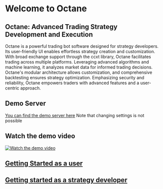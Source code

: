 # Welcome to Octane


## Octane: Advanced Trading Strategy Development and Execution

Octane is a powerful trading bot software designed for strategy developers. Its user-friendly UI enables effortless strategy creation and customization. With broad exchange support through the ccxt library, Octane facilitates trading across multiple platforms. Leveraging advanced algorithms and machine learning, it analyzes market data for informed trading decisions. Octane's modular architecture allows customization, and comprehensive backtesting ensures strategy optimization. Emphasizing security and reliability, Octane empowers traders with advanced features and a user-centric approach.

## Demo Server
[You can find the demo server here](https://a42.ch) Note that changing settings is not possible
## Watch the demo video
[![Watch the demo video](https://i1.ytimg.com/vi/8T8joudUZ1U/hqdefault.jpg)](https://youtu.be/8T8joudUZ1U)

## [Getting Started as a user](readme/installation-end-user.md)

## [Getting started as a strategy developer](readme/installation-developer.md)
